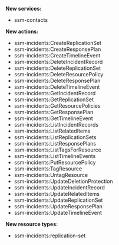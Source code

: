 **New services:**

- ssm-contacts

**New actions:**

- ssm-incidents:CreateReplicationSet
- ssm-incidents:CreateResponsePlan
- ssm-incidents:CreateTimelineEvent
- ssm-incidents:DeleteIncidentRecord
- ssm-incidents:DeleteReplicationSet
- ssm-incidents:DeleteResourcePolicy
- ssm-incidents:DeleteResponsePlan
- ssm-incidents:DeleteTimelineEvent
- ssm-incidents:GetIncidentRecord
- ssm-incidents:GetReplicationSet
- ssm-incidents:GetResourcePolicies
- ssm-incidents:GetResponsePlan
- ssm-incidents:GetTimelineEvent
- ssm-incidents:ListIncidentRecords
- ssm-incidents:ListRelatedItems
- ssm-incidents:ListReplicationSets
- ssm-incidents:ListResponsePlans
- ssm-incidents:ListTagsForResource
- ssm-incidents:ListTimelineEvents
- ssm-incidents:PutResourcePolicy
- ssm-incidents:TagResource
- ssm-incidents:UntagResource
- ssm-incidents:UpdateDeletionProtection
- ssm-incidents:UpdateIncidentRecord
- ssm-incidents:UpdateRelatedItems
- ssm-incidents:UpdateReplicationSet
- ssm-incidents:UpdateResponsePlan
- ssm-incidents:UpdateTimelineEvent

**New resource types:**

- ssm-incidents:replication-set

